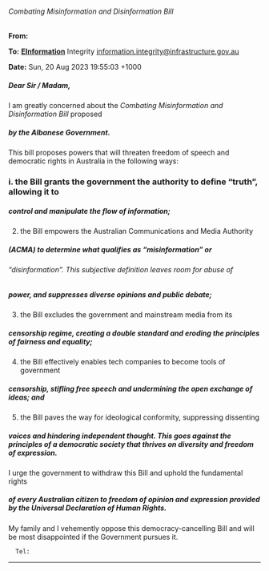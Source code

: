 ###### Combating Misinformation and Disinformation Bill

**From:**

**To:** **[EInformation](mailto:information.integrity@infrastructure.gov.au)** Integrity [<information.integrity@infrastructure.gov.au>](mailto:information.integrity@infrastructure.gov.au)

**Date:** Sun, 20 Aug 2023 19:55:03 +1000

##### Dear Sir / Madam,

I am greatly concerned about the _Combating_ _Misinformation_ _and_ _Disinformation_ _Bill_ proposed
##### by the Albanese Government.
 This bill proposes powers that will threaten freedom of speech and democratic rights in Australia in the following ways:

### i. the Bill grants the government the authority to define “truth”, allowing it to
##### control and manipulate the flow of information;

2. the Bill empowers the Australian Communications and Media Authority
##### (ACMA) to determine what qualifies as “misinformation” or
###### “disinformation”. This subjective definition leaves room for abuse of
##### power, and suppresses diverse opinions and public debate;

3. the Bill excludes the government and mainstream media from its
##### censorship regime, creating a double standard and eroding the principles of fairness and equality;

4. the Bill effectively enables tech companies to become tools of government
##### censorship, stifling free speech and undermining the open exchange of ideas; and

5. the Bill paves the way for ideological conformity, suppressing dissenting
##### voices and hindering independent thought. This goes against the principles of a democratic society that thrives on diversity and freedom of expression.

I urge the government to withdraw this Bill and uphold the fundamental rights
##### of every Australian citizen to freedom of opinion and expression provided by the Universal Declaration of Human Rights.
 My family and I vehemently oppose this democracy-cancelling Bill and will be most disappointed if the Government pursues it.
```
  Tel:

```

-----

